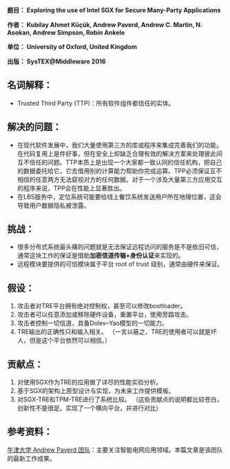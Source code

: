 **题目： Exploring the use of Intel SGX for Secure Many-Party Applications**

**作者： Kubilay Ahmet Küçük, Andrew Paverd, Andrew C. Martin, N. Asokan, Andrew Simpson, Robin Ankele**

**单位： University of Oxford, United Kingdom**

**出版： SysTEX@Middleware 2016**

## 名词解释： 
* Trusted Third Party (TTP)：所有软件组件都信任的实体。 

## 解决的问题： 
* 在现代软件发展中，我们大量使用第三方的库或程序来集成完善我们的功能。在代码复用上是件好事，但在安全上却缺乏合理有效的解决方案来处理彼此间互不信任的问题。TTP本质上是出现一个大家都一致认同的信任机构，把自己的数据委托给它，它去借用别的计算能力帮助你完成运算。TPP必须保证互不相信的任意两方无法窥视对方的任何数据。对于一个涉及大量第三方应用交互的程序来说，TPP会在性能上显著胜出。 
* 在LBS服务中，定位系统可能要给线上餐饮系统发送用户所在地理位置，这会导致用户数据隐私被泄露。 

## 挑战： 
* 很多分布式系统最头痛的问题就是无法保证远程访问的服务是不是依旧可信，通常这块工作的保证是借助**加密信道传输+身份认证**来实现的。
* 远程模块要提供的可信模块属于平台 root of trust 级别，通常由硬件来保证。 

## 假设： 
1. 攻击者对TRE平台拥有绝对控制权，甚至可以修改bootloader。
2. 攻击者可以任意添加或移除硬件设备，重置平台，使用旁路攻击。
3. 攻击者控制一切信道，具备Dolev–Yao模型的一切能力。
4. TRE输出的正确性只和输入相关。
（一言以蔽之，TRE的使用者可以就是坏人，但是这个平台依然可以相信。） 

## 贡献点： 
1. 对使用SGX作为TRE的应用做了详尽的性能实验分析。
2. 基于SGX的架构上原型设计与实现，为未来工作提供模板。
3. 对SGX-TRE和TPM-TRE进行了系统比较。
（这些贡献点的说明都比较苍白，创新性不是很足。实现了一个横向平台，并进行对比） 

## 参考资料： 
[牛津大学 Andrew Paverd 团队](https://www.cs.ox.ac.uk/people/andrew.paverd/tre/)：主要关注智能电网应用领域。本篇文章是该团队的最新工作成果。
